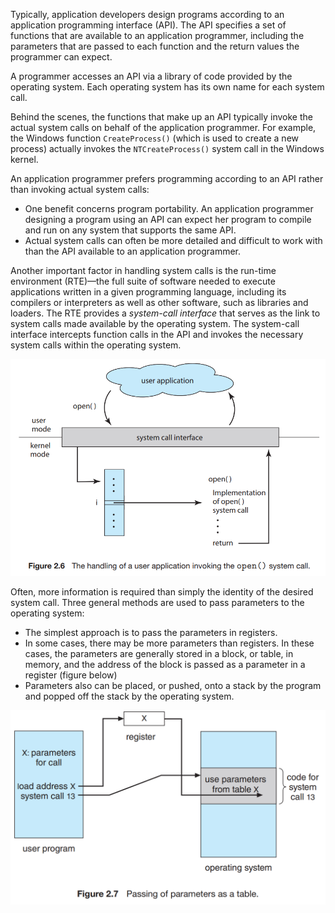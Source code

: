 Typically, application developers design programs according to an application programming interface (API). The API specifies a set of functions that are available to an application programmer, including the parameters that are passed to each function and the return values the programmer can expect.

A programmer accesses an API via a library of code provided by the operating system. Each operating system has its own name for each system call.

Behind the scenes, the functions that make up an API typically invoke the actual system calls on behalf of the application programmer. For example, the Windows function `CreateProcess()` (which is used to create a new process) actually invokes the `NTCreateProcess()` system call in the Windows kernel.

An application programmer prefers programming according to an API rather than invoking actual system calls:
- One benefit concerns program portability. An application programmer designing a program using an API can expect her program to compile and run on any system that supports the same API.
- Actual system calls can often be more detailed and difficult to work with than the API available to an application programmer.

Another important factor in handling system calls is the run-time environment (RTE)—the full suite of software needed to execute applications written in a given programming language, including its compilers or interpreters as well as other software, such as libraries and loaders. The RTE provides a *system-call interface* that serves as the link to system calls made available by the operating system. The system-call interface intercepts function calls in the API and invokes the necessary system calls within the operating system.

![syscall](syscall.png)

Often, more information is required than simply the identity of the desired system call. Three general methods are used to pass parameters to the operating system:
- The simplest approach is to pass the parameters in registers.
- In some cases, there may be more parameters than registers. In these cases, the parameters are generally stored in a block, or table, in memory, and the address of the block is passed as a parameter in a register (figure below)
- Parameters also can be placed, or pushed, onto a stack by the program and popped off the stack by the operating system.

![parameters](parameters.png)